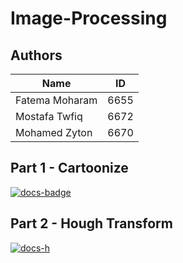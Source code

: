 # Image-Processing

## Authors

Name | ID
--- | ---
Fatema Moharam | 6655
Mostafa Twfiq | 6672
Mohamed Zyton | 6670

## Part 1 - Cartoonize

[![docs-badge]][cartoonize-docs]

<!-- References -->
[docs-badge]: https://img.shields.io/badge/Cartoonize%20docs-blue
[cartoonize-docs]: cartoonize/docs/cartoonize.md

## Part 2 - Hough Transform

[![docs-h]][Hough-Transform-docs]

<!-- References -->
[docs-h]: https://img.shields.io/badge/Hough-Transform-docs-blue
[Hough-Transform-docs]: houghtransform/docs/hough_transform.md

